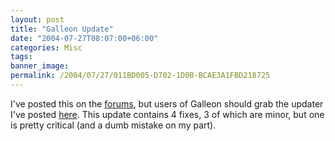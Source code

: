 ```yaml
---
layout: post
title: "Galleon Update"
date: "2004-07-27T08:07:00+06:00"
categories: Misc 
tags: 
banner_image: 
permalink: /2004/07/27/011BD005-D702-1D0B-BCAE3A1FBD218725
---
```


I've posted this on the <a href="http://www.camdenfamily.com/morpheus/forums">forums</a>, but users of Galleon should grab the updater I've posted <a href="http://www.camdenfamily.com/morpheus/downloads/forumsupdate.zip">here</a>. This update contains 4 fixes, 3 of which are minor, but one is pretty critical (and a dumb mistake on my part).